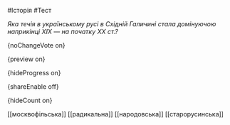 #Історія #Тест

*Яка течія в українському русі в Східній Галичині стала домінуючою наприкінці ХІХ — на початку XX ст.?*

{noChangeVote on}

{preview on}

{hideProgress on}

{shareEnable off}

{hideCount on}

[[москвофільська]]
[[радикальна]]
[[народовська]]
[[старорусинська]]
